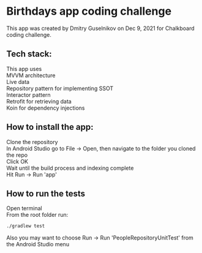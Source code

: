 # Birthdays app coding challenge
This app was created by Dmitry Guselnikov on Dec 9, 2021 for Chalkboard coding challenge.

## Tech stack:
This app uses\
MVVM architecture\
Live data\
Repository pattern for implementing SSOT\
Interactor pattern\
Retrofit for retrieving data\
Koin for dependency injections

## How to install the app:
Clone the repository\
In Android Studio go to File -> Open, then navigate to the folder you cloned the repo\
Click OK\
Wait until the build process and indexing complete\
Hit Run -> Run 'app'

## How to run the tests
Open terminal\
From the root folder run:
```bash
./gradlew test
```
Also you may want to choose Run -> Run 'PeopleRepositoryUnitTest' from the Android Studio menu